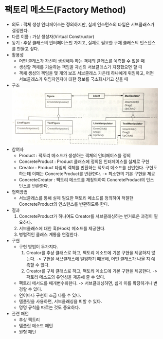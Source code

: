 #  팩토리 메소드(Factory Method)
* 의도 : 객체 생성 인터페이스는 정의하지만, 실제 인스턴스의 타입은 서브클래스가 결정한다.
* 다른 이름 : 가상 생성자(Virtual Constructor)
* 동기 : 추상 클래스의 인터페이스만 가지고, 실제로 필요한 구체 클래스의 인스턴스를 만들고 싶다.
* 활용성
	* 어떤 클래스가 자신이 생성해야 하는 객체의 클래스를 예측할 수 없을 때
	* 생성할 객체를 기술하는 책임을 자신의 서브클래스가 지정했으면 할 때
	* 객체 생성의 책임을 몇 개의 보조 서브클래스 가운데 하나에게 위임하고, 어떤 서브클래스가 위임자인지에 대한 정보를 국소화시키고 싶을 때
* 구조
  ![factoryMethod](/img/FactoryMethod.JPG) 
* 참여자
	* Product : 팩토리 메소드가 생성하는 객체의 인터페이스를 정의
	* ConcreteProduct : Product 클래스에 정의된 인터페이스를 실제로 구현
	* Creator : Product 타입의 객체를 반환하는 팩토리 메소드를 선언한다. 구현도 하는데 이때는 ConcreteProduct를 반환한다. -> 최소한의 기본 구현을 제공
	* ConcreteCreator : 팩토리 메소드를 재정의하여  ConcreteProduct의 인스턴스를 반환한다.
* 협력방법
	* 서브클래스를 통해 실제 필요한 팩토리 메소드를 정의하여 적절한  ConcreteProduct의 인스턴스를 반환하도록 한다.
* 결과
	1. ConcreteProduct가 하나여도 Creator를 서브클래싱하는 번거로운 과정이 필요하다.
	2. 서브클래스에 대한 훅(Hook) 메소드를 제공한다.
	3. 병렬적인 클래스 계통을 연결한다.
* 구현
	* 구현 방법이 두가지다.
		1. Creator를 추상 클래스로 하고, 팩토리 메소드에 기본 구현을 제공하지 않는다. -> 구현을 서브클래스에 일임하기 때문에, 어떤 클래스가 나올 지 예측할 수 없다.
		2. Creator를 구체 클래스로 하고, 팩토리 메소드에 기본 구현을 제공한다. -> 팩토리 메소드의 유연성을 제공해 줄 수 있다.
	* 팩토리 메서드를 매개변수화한다. -> 서브클래싱하면, 쉽게 이를 확장하거나 변경할 수 있다.
	* 언어마다 구현이 조금 다를 수 있다. 
	* 템플릿을 사용하면, 서브클래싱을 피할 수 있다.
	* 명명 규칙을 따르는 것도 중요하다.
* 관련 패턴
	* 추상 팩토리
	* 템플릿 메소드 패턴
	* 원형 패턴